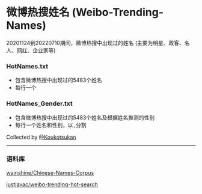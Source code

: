 # 微博热搜姓名 (Weibo-Trending-Names)
20201124到20220710期间，微博热搜中出现过的姓名 (主要为明星、政客、名人、网红、企业家等)

### HotNames.txt
- 包含微博热搜中出现过的5483个姓名
- 每行一个

### HotNames_Gender.txt
- 包含微博热搜中出现过的5483个姓名及根据姓名推测的性别
- 每行一个姓名和性别，以```,```分割

Collected by [@Koukotsukan](https://github.com/Koukotsukan)


---
### 语料库
[wainshine/Chinese-Names-Corpus](https://github.com/wainshine/Chinese-Names-Corpus)

[justjavac/weibo-trending-hot-search](https://github.com/justjavac/weibo-trending-hot-search)

